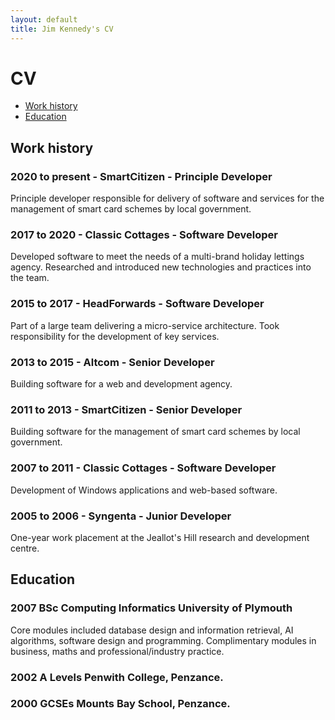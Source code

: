 ```yaml
---
layout: default
title: Jim Kennedy's CV
---
```


# CV

- [Work history](#work-history)
- [Education](#education)

## Work history

### 2020 to present - SmartCitizen - Principle Developer

Principle developer responsible for delivery of software and services
for the management of smart card schemes by local government.

### 2017 to 2020 - Classic Cottages - Software Developer

Developed software to meet the needs of a multi-brand holiday lettings
agency. Researched and introduced new technologies and practices into
the team.

### 2015 to 2017 - HeadForwards - Software Developer

Part of a large team delivering a micro-service architecture. Took
responsibility for the development of key services.

### 2013 to 2015 - Altcom - Senior Developer

Building software for a web and development agency.

### 2011 to 2013 - SmartCitizen - Senior Developer

Building software for the management of smart card schemes by local
government.

### 2007 to 2011 - Classic Cottages - Software Developer

Development of Windows applications and web-based software.

### 2005 to 2006 - Syngenta - Junior Developer

One-year work placement at the Jeallot's Hill research and development
centre.

## Education

### 2007 BSc Computing Informatics University of Plymouth

Core modules included database design and information retrieval, AI
algorithms, software design and programming. Complimentary modules in
business, maths and professional/industry practice.

### 2002 A Levels Penwith College, Penzance.

### 2000 GCSEs Mounts Bay School, Penzance.
